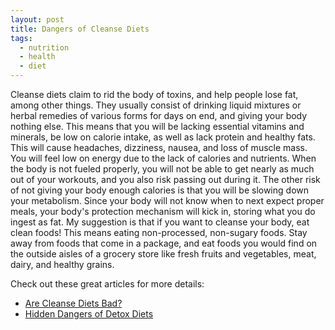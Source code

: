```yaml
---
layout: post
title: Dangers of Cleanse Diets
tags:
  - nutrition
  - health
  - diet
---
```


Cleanse diets claim to rid the body of toxins, and help people lose fat, among 
other things. They usually consist of drinking liquid mixtures or herbal 
remedies of various forms for days on end, and giving your body nothing else. 
This means that you will be lacking essential vitamins and minerals, be low on 
calorie intake, as well as lack protein and healthy fats. This will cause 
headaches, dizziness, nausea, and loss of muscle mass. You will feel low on 
energy due to the lack of calories and nutrients. When the body is not fueled 
properly, you will not be able to get nearly as much out of your workouts, and 
you also risk passing out during it. The other risk of not giving your body 
enough calories is that you will be slowing down your metabolism. Since your 
body will not know when to next expect proper meals, your body's protection 
mechanism will kick in, storing what you do ingest as fat. My suggestion is 
that if you want to cleanse your body, eat clean foods! This means eating 
non-processed, non-sugary foods. Stay away from foods that come in a package, 
and eat foods you would find on the outside aisles of a grocery store like 
fresh fruits and vegetables, meat, dairy, and healthy grains. 

Check out these great articles for more details: 

- [Are Cleanse Diets Bad?](http://www.livestrong.com/article/433157-are-cleanse-diets-bad/)
- [Hidden Dangers of Detox Diets](http://www.thatsfit.com/2009/12/03/detox-diet-dangers/)
